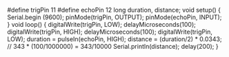 #define trigPin 11
#define echoPin 12
long duration, distance; 
void setup() { 
Serial.begin (9600);
pinMode(trigPin, OUTPUT); 
pinMode(echoPin, INPUT); 
} 
void loop() {
digitalWrite(trigPin, LOW); 
delayMicroseconds(100); 
digitalWrite(trigPin, HIGH); 
delayMicroseconds(100); 
digitalWrite(trigPin, LOW);
duration = pulseIn(echoPin, HIGH);
distance = (duration/2) * 0.0343; // 343 * (100/1000000) = 343/10000 
Serial.println(distance);
delay(200);
}
